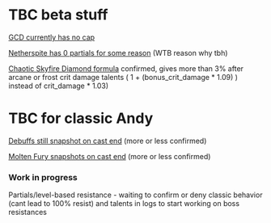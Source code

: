 # TBC beta stuff
[GCD currently has no cap](https://discord.com/channels/253212375790911489/812641242222821376/832300447242518568)

[Netherspite has 0 partials for some reason](https://classic.warcraftlogs.com/reports/1T3n6L2jc9WmxMwX#type=damage-done&ability=-30451&view=events&fight=50) (WTB reason why tbh)

[Chaotic Skyfire Diamond formula](https://discord.com/channels/253212375790911489/817495452328001536/831977999544483871) confirmed, gives more than 3% after arcane or frost crit damage talents ( 1 + (bonus_crit_damage * 1.09) ) instead of crit_damage * 1.03)



# TBC for classic Andy
[Debuffs still snapshot on cast end](https://discord.com/channels/253212375790911489/813709272562663424/832229861484920883) (more or less confirmed)

[Molten Fury snapshots on cast end](https://discord.com/channels/253212375790911489/824018460655747132/831980332768297020) (more or less confirmed)

### Work in progress
Partials/level-based resistance - waiting to confirm or deny classic behavior (cant lead to 100% resist) and talents in logs to start working on boss resistances